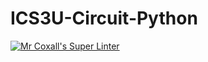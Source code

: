 # ICS3U-Circuit-Python

[![Mr Coxall's Super Linter](https://github.com/Emmanuel-Fofeyin/ICS3U-Circuit-Python/workflows/Mr%20Coxall's%20Super%20Linter/badge.svg)](https://github.com/Emmanuel-Fofeyin/ICS3U-Circuit-Python/actions/)
